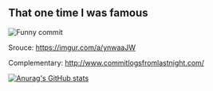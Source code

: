 ## That one time I was famous

![Funny commit](https://i.imgur.com/cyV9LPo.png)

Srouce: https://imgur.com/a/ynwaaJW

Complementary: http://www.commitlogsfromlastnight.com/

[![Anurag's GitHub stats](https://github-readme-stats.vercel.app/api?username=EtienneBerube&show_icons=true&theme=radical)](https://github.com/anuraghazra/github-readme-stats)


